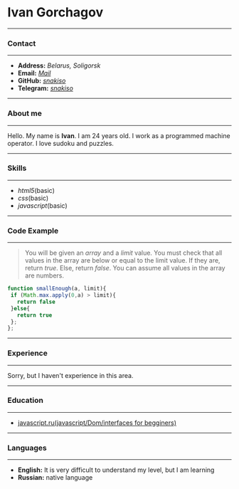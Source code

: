 # Ivan Gorchagov
---
### Contact
---
* **Address:** _Belarus, Soligorsk_
* **Email:** _[Mail](mailto:igorchagov@mail.ru)_
* **GitHub:** _[snakiso](https://github.com/snakiso)_
* **Telegram:** _[snakiso](https://t.me/snakiso)_

---
### About me
---
Hello. My name is **Ivan**. I am 24 years old. I work as a programmed machine operator.
I love sudoku and puzzles.

---
### Skills
---
* _html5_(basic)
* _css_(basic)
* _javascript_(basic)

---
### Code Example
---
>You will be given an _array_ and a _limit_ value. You must check that all values in the array are below or equal to the limit value. If they are, return _true_. Else, return _false_. You can assume all values in the array are numbers.

```js
function smallEnough(a, limit){
 if (Math.max.apply(0,a) > limit){
   return false
 }else{
   return true
 };
};

```

---
### Experience
---
Sorry, but I haven't experience in this area.

---
### Education
---
 * [javascript.ru(javascript/Dom/interfaces for begginers)](https://learn.javascript.ru/courses/jsbasic)

---
### Languages
---
* **English:** It is very difficult to understand my level, but I am learning
* **Russian:** native language